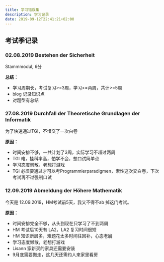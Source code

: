 ```yaml
---
title: 学习错误集 
description: 学习记录
date: 2019-09-12T22:41:21+02:00
---
```

## 考试季记录

### 02.08.2019 Bestehen der Sicherheit
Stammmodul, 6分

**总结：**
+ 学习周期长，考试复习>=3周，学习>=两周，共计>=5周
+ blog 记录知识点
+ 对题型有总结

### 27.08.2019 Durchfall der Theoretische Grundlagen der Informatik
为了快速通过TGI，不惜交了一次白卷

**原因：**
+ 时间安排不够，一共计划了3周，实际学习不超过两周
+ TGI 难，挂科率高，怕学不会，想口试简单点
+ 学习态度懒散，老想打游戏
+ TGI 必须要通过才可以考Programmierparadigmen，索性这次交白卷，下次考试再不过强制口试

### 12.09.2019 Abmeldung der Höhere Mathematik  
今天是 12.09.2019，HM考试前5天，我又不得不ab 掉这门考试。

**原因：**
+ 时间安排完全不够，从头到现在只学习了不到两周
+ HM 考试后10天有 LA2，LA2 复习时间很短
+ HM 知识断层多，难题花太多时间往回补，心态老崩
+ 学习态度懒散，老想打游戏
+ Lisann 家新买的家具还需要安装
+ 9月底需要搬走，这几天还需约人来家里看房